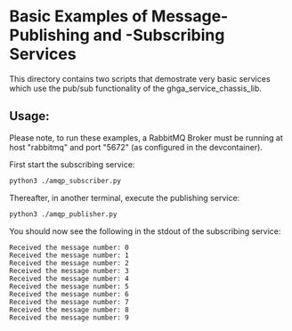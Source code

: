 # Basic Examples of Message-Publishing and -Subscribing Services

This directory contains two scripts that demostrate very basic
services which use the pub/sub functionality of the
ghga_service_chassis_lib.

## Usage:
Please note, to run these examples, a RabbitMQ Broker must be running
at host "rabbitmq" and port "5672" (as configured in the devcontainer).

First start the subscribing service:
```bash
python3 ./amqp_subscriber.py
```

Thereafter, in another terminal, execute the publishing
service:
```bash
python3 ./amqp_publisher.py
```

You should now see the following in the stdout of the subscribing
service:
```
Received the message number: 0
Received the message number: 1
Received the message number: 2
Received the message number: 3
Received the message number: 4
Received the message number: 5
Received the message number: 6
Received the message number: 7
Received the message number: 8
Received the message number: 9
```
